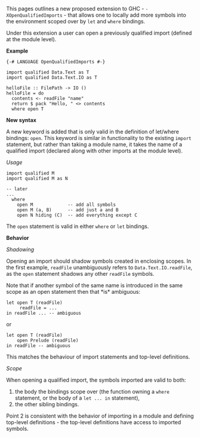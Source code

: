 
This pages outlines a new proposed extension to GHC - `-XOpenQualifiedImports` - that allows one to locally add more symbols into the environment scoped over by `let` and `where` bindings.



Under this extension a user can open a previously qualified import (defined at the module level).



**Example**


```wiki
{-# LANGUAGE OpenQualifiedImports #-} 

import qualified Data.Text as T
import qualified Data.Text.IO as T

helloFile :: FilePath -> IO ()
helloFile = do
  contents <- readFile "name"
  return $ pack "Hello, " <> contents
  where open T
```


**New syntax**



A new keyword is added that is only valid in the definition of let/where bindings: `open`. This keyword is similar in functionality to the existing `import` statement, but rather than taking a module name, it takes the name of a qualified import (declared along with other imports at the module level).



*Usage*


```wiki
import qualified M
import qualified M as N

-- later
...
  where
    open M             -- add all symbols
    open M (a, B)      -- add just a and B
    open N hiding (C)  -- add everything except C
```


The `open` statement is valid in either `where` or `let` bindings.



**Behavior**



*Shadowing*



Opening an import should shadow symbols created in enclosing scopes. In the first example, `readFile` unambiguously refers to `Data.Text.IO.readFile`, as the `open` statement shadows any other `readFile` symbols.



Note that if another symbol of the same name is introduced in the same scope as an open statement then that \*is\* ambiguous:


```wiki
let open T (readFile)
     readFile = ...
in readFile ... -- ambiguous
```


or


```wiki
let open T (readFile)
    open Prelude (readFile)
in readFile -- ambiguous
```


This matches the behaviour of import statements and top-level definitions.



*Scope*



When opening a qualified import, the symbols imported are valid to both:


1. the body the bindings scope over (the function owning a `where` statement, or the body of a `let ... in` statement), 
1. the other sibling bindings.


Point 2 is consistent with the behavior of importing in a module and defining top-level definitions - the top-level definitions have access to imported symbols.


